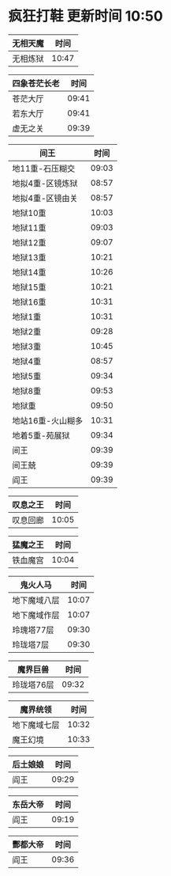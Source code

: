 # 疯狂打鞋 更新时间 10:50

| 无相天魔   | 时间    |
|--------|-------|
| 无相炼狱 | 10:47 |

| 四象苍茫长老   | 时间    |
|--------|-------|
| 苍茫大厅 | 09:41 |
| 若东大厅 | 09:41 |
| 虚无之关 | 09:39 |

| 间王   | 时间    |
|--------|-------|
| 地11重-石压糊交 | 09:03 |
| 地拟4重-区镜炼狱 | 08:57 |
| 地拟4重-区镜由关 | 08:57 |
| 地狱10重 | 10:03 |
| 地狱11重 | 09:03 |
| 地狱12重 | 09:07 |
| 地狱13重 | 10:21 |
| 地狱14重 | 10:26 |
| 地狱15重 | 10:21 |
| 地狱16重 | 10:31 |
| 地狱1重 | 10:31 |
| 地狱2重 | 09:28 |
| 地狱3重 | 10:45 |
| 地狱4重 | 08:57 |
| 地狱5重 | 09:34 |
| 地狱8重 | 09:53 |
| 地狱重 | 09:50 |
| 地站16重-火山糊多 | 10:31 |
| 地着5重-苑展狱 | 09:34 |
| 间王 | 09:39 |
| 间王兢 | 09:39 |
| 阎王 | 09:39 |

| 叹息之王   | 时间    |
|--------|-------|
| 叹息回廊 | 10:05 |

| 猛魔之王   | 时间    |
|--------|-------|
| 铁血魔宫 | 10:04 |

| 鬼火人马   | 时间    |
|--------|-------|
| 地下魔域八层 | 10:07 |
| 地下魔域作层 | 10:07 |
| 玲瑰塔77层 | 09:30 |
| 玲珑塔7层 | 09:30 |

| 魔界巨兽   | 时间    |
|--------|-------|
| 玲珑塔76层 | 09:32 |

| 魔界统领   | 时间    |
|--------|-------|
| 地下魔域七层 | 10:32 |
| 魔王幻境 | 10:33 |

| 后土娘娘   | 时间    |
|--------|-------|
| 阎王 | 09:29 |

| 东岳大帝   | 时间    |
|--------|-------|
| 阎王 | 09:19 |

| 酆都大帝   | 时间    |
|--------|-------|
| 阎王 | 09:36 |